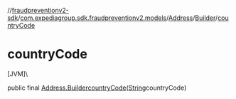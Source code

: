 //[fraudpreventionv2-sdk](../../../../index.md)/[com.expediagroup.sdk.fraudpreventionv2.models](../../index.md)/[Address](../index.md)/[Builder](index.md)/[countryCode](country-code.md)

# countryCode

[JVM]\

public final [Address.Builder](index.md)[countryCode](country-code.md)([String](https://docs.oracle.com/javase/8/docs/api/java/lang/String.html)countryCode)
